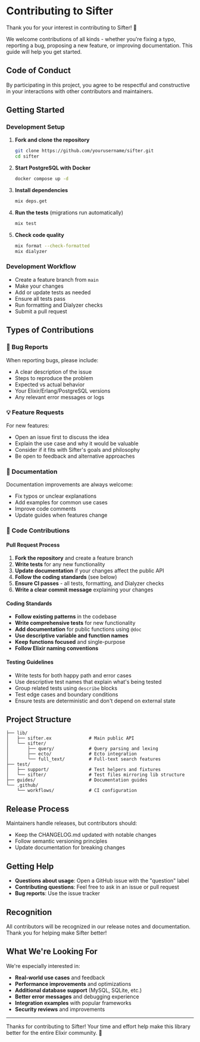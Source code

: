 # Contributing to Sifter

Thank you for your interest in contributing to Sifter! 🎉

We welcome contributions of all kinds - whether you're fixing a typo, reporting a bug, proposing a new feature, or improving documentation. This guide will help you get started.

## Code of Conduct

By participating in this project, you agree to be respectful and constructive in your interactions with other contributors and maintainers.

## Getting Started

### Development Setup

1. **Fork and clone the repository**
   ```bash
   git clone https://github.com/yourusername/sifter.git
   cd sifter
   ```

2. **Start PostgreSQL with Docker**
   ```bash
   docker compose up -d
   ```

3. **Install dependencies**
   ```bash
   mix deps.get
   ```

4. **Run the tests** (migrations run automatically)
   ```bash
   mix test
   ```

5. **Check code quality**
   ```bash
   mix format --check-formatted
   mix dialyzer
   ```

### Development Workflow

- Create a feature branch from `main`
- Make your changes
- Add or update tests as needed
- Ensure all tests pass
- Run formatting and Dialyzer checks
- Submit a pull request

## Types of Contributions

### 🐛 Bug Reports

When reporting bugs, please include:

- A clear description of the issue
- Steps to reproduce the problem
- Expected vs actual behavior
- Your Elixir/Erlang/PostgreSQL versions
- Any relevant error messages or logs

### 💡 Feature Requests

For new features:

- Open an issue first to discuss the idea
- Explain the use case and why it would be valuable
- Consider if it fits with Sifter's goals and philosophy
- Be open to feedback and alternative approaches

### 📝 Documentation

Documentation improvements are always welcome:

- Fix typos or unclear explanations
- Add examples for common use cases
- Improve code comments
- Update guides when features change

### 🔧 Code Contributions

#### Pull Request Process

1. **Fork the repository** and create a feature branch
2. **Write tests** for any new functionality
3. **Update documentation** if your changes affect the public API
4. **Follow the coding standards** (see below)
5. **Ensure CI passes** - all tests, formatting, and Dialyzer checks
6. **Write a clear commit message** explaining your changes

#### Coding Standards

- **Follow existing patterns** in the codebase
- **Write comprehensive tests** for new functionality
- **Add documentation** for public functions using `@doc`
- **Use descriptive variable and function names**
- **Keep functions focused** and single-purpose
- **Follow Elixir naming conventions**

#### Testing Guidelines

- Write tests for both happy path and error cases
- Use descriptive test names that explain what's being tested
- Group related tests using `describe` blocks
- Test edge cases and boundary conditions
- Ensure tests are deterministic and don't depend on external state

## Project Structure

```
├── lib/
│   ├── sifter.ex              # Main public API
│   └── sifter/
│       ├── query/             # Query parsing and lexing
│       ├── ecto/              # Ecto integration
│       └── full_text/         # Full-text search features
├── test/
│   ├── support/               # Test helpers and fixtures
│   └── sifter/                # Test files mirroring lib structure
├── guides/                    # Documentation guides
└── .github/
    └── workflows/             # CI configuration
```

## Release Process

Maintainers handle releases, but contributors should:

- Keep the CHANGELOG.md updated with notable changes
- Follow semantic versioning principles
- Update documentation for breaking changes

## Getting Help

- **Questions about usage**: Open a GitHub issue with the "question" label
- **Contributing questions**: Feel free to ask in an issue or pull request
- **Bug reports**: Use the issue tracker

## Recognition

All contributors will be recognized in our release notes and documentation. Thank you for helping make Sifter better! 

## What We're Looking For

We're especially interested in:

- **Real-world use cases** and feedback
- **Performance improvements** and optimizations
- **Additional database support** (MySQL, SQLite, etc.)
- **Better error messages** and debugging experience
- **Integration examples** with popular frameworks
- **Security reviews** and improvements

---

Thanks for contributing to Sifter! Your time and effort help make this library better for the entire Elixir community. 🚀